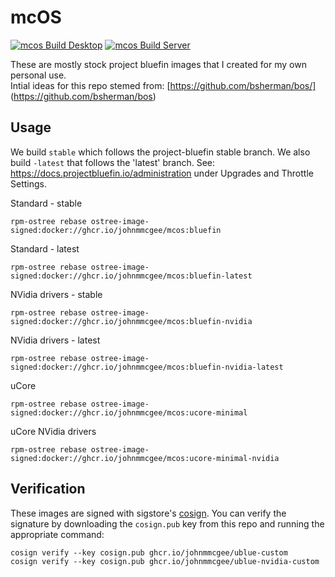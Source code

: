 # mcOS

[![mcos Build Desktop](https://github.com/johnmmcgee/mcos/actions/workflows/build-desktop.yml/badge.svg)](https://github.com/johnmmcgee/mcos/actions/workflows/build-desktop.yml)
[![mcos Build Server](https://github.com/johnmmcgee/mcos/actions/workflows/build-server.yml/badge.svg)](https://github.com/johnmmcgee/mcos/actions/workflows/build-server.yml)


These are mostly stock project bluefin images that I created for my own personal use.  
Intial ideas for this repo stemed from: 
[https://github.com/bsherman/bos/] (https://github.com/bsherman/bos)


## Usage

We build `stable` which follows the project-bluefin stable branch.  We also build `-latest` that follows the 'latest' branch. 
See: https://docs.projectbluefin.io/administration under Upgrades and Throttle Settings. 

  Standard - stable
  
    rpm-ostree rebase ostree-image-signed:docker://ghcr.io/johnmmcgee/mcos:bluefin

  Standard - latest
  
    rpm-ostree rebase ostree-image-signed:docker://ghcr.io/johnmmcgee/mcos:bluefin-latest

  NVidia drivers - stable
  
    rpm-ostree rebase ostree-image-signed:docker://ghcr.io/johnmmcgee/mcos:bluefin-nvidia

  NVidia drivers - latest
  
    rpm-ostree rebase ostree-image-signed:docker://ghcr.io/johnmmcgee/mcos:bluefin-nvidia-latest

  uCore
  
    rpm-ostree rebase ostree-image-signed:docker://ghcr.io/johnmmcgee/mcos:ucore-minimal

  uCore NVidia drivers
  
    rpm-ostree rebase ostree-image-signed:docker://ghcr.io/johnmmcgee/mcos:ucore-minimal-nvidia



## Verification

These images are signed with sigstore's [cosign](https://docs.sigstore.dev/cosign/overview/). You can verify the signature by downloading the `cosign.pub` key from this repo and running the appropriate command:

    cosign verify --key cosign.pub ghcr.io/johnmmcgee/ublue-custom
    cosign verify --key cosign.pub ghcr.io/johnmmcgee/ublue-nvidia-custom
